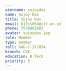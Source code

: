 ```yaml
---
username: sujoydas
name: Sujoy Das
title: Sujoy Das
email: b17cs054@cit.ac.in
phone: 7578863883
avatar: sujoydas.jpg
role: Member
type: member
roll: GAU-C-17/054
branch: CSE
education: B.Tech
priority: 5
---
```

